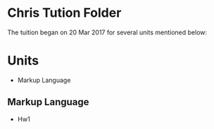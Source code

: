 # Chris Tution Folder
The tuition began on 20 Mar 2017 for several units mentioned below:

# Units
* Markup Language

## Markup Language
* Hw1
